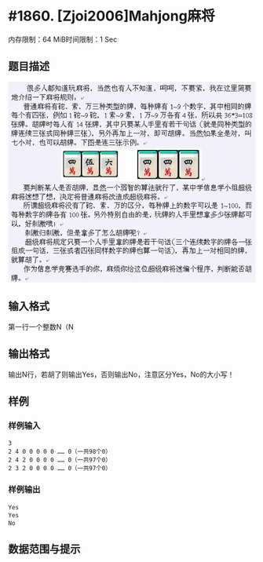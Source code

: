 # #1860. [Zjoi2006]Mahjong麻将

内存限制：64 MiB时间限制：1 Sec

## 题目描述

![](images/1860.jpg)

## 输入格式

第一行一个整数N（N

## 输出格式

输出N行，若胡了则输出Yes，否则输出No，注意区分Yes，No的大小写！


## 样例

### 样例输入

    
    3
    2 4 0 0 0 0 0 …… 0（一共98个0）
    2 4 2 0 0 0 0 …… 0（一共97个0）
    2 3 2 0 0 0 0 …… 0（一共97个0）
    
    

### 样例输出

    
    Yes
    Yes
    No
    
    

## 数据范围与提示
